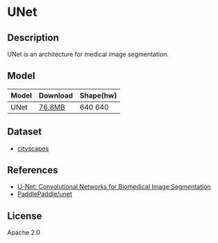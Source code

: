 <!--- SPDX-License-Identifier: Apache 2.0 -->

# UNet

## Description

UNet is an architecture for medical image segmentation.

## Model

| Model          | Download                                                                                                  | Shape(hw) |
| -------------- |:----------------------------------------------------------------------------------------------------------|:--------- |
| UNet           | [76.8MB](https://bj.bcebos.com/paddleseg/dygraph/cityscapes/unet_cityscapes_1024x512_160k/model.pdparams) | 640 640   |

## Dataset

* [cityscapes](https://www.cityscapes-dataset.com/)

## References

* [U-Net: Convolutional Networks for Biomedical Image Segmentation](https://arxiv.org/abs/1505.04597)
* [PaddlePaddle/unet](https://github.com/PaddlePaddle/PaddleSeg/tree/release/2.6/configs/unet)

## License

Apache 2.0
